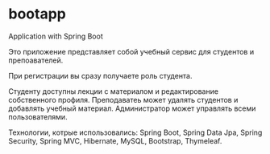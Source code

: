 # bootapp
Application with Spring Boot

Это приложение представляет собой учебный сервис для студентов и препоавателей. 

При регистрации вы сразу получаете роль студента. 

Студенту доступны лекции с материалом и редактирование собственного профиля. 
Преподаватеь может удалять студентов и добавлять учебный материал. Администратор может управлять всеми пользователями.

Технологии, котрые использовались: Spring Boot, Spring Data Jpa, Spring Security, Spring MVC, Hibernate, MySQL, Bootstrap, Thymeleaf.
